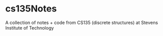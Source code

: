 # cs135Notes
A collection of notes + code from CS135 (discrete structures) at Stevens Institute of Technology
